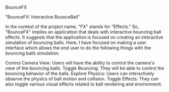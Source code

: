 BounceFX

"BounceFX: Interactive BounceBall"

In the context of the project name, "FX" stands for "Effects." So, "BounceFX" implies an application that deals with interactive bouncing ball effects. It suggests that the application is focused on creating an interactive simulation of bouncing balls. Here, I have focused on making a user interface which allows the end user to do the following things with the bouncing balls simulation:

Control Camera View: Users will have the ability to control the camera's view of the bouncing balls.
Toggle Bouncing: They will be able to control the bouncing behavior of the balls.
Explore Physics: Users can interactively observe the physics of ball motion and collision.
Toggle Effects: They can also toggle various visual effects related to ball rendering and environment.

